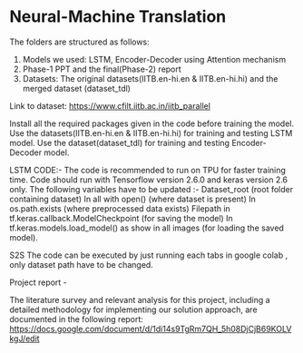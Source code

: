 # Neural-Machine Translation

The folders are structured as follows:
1. Models we used: LSTM, Encoder-Decoder using Attention mechanism
2. Phase-1 PPT and the final(Phase-2) report
3. Datasets: The original datasets(IITB.en-hi.en & IITB.en-hi.hi) and the merged dataset (dataset_tdl)


Link to dataset: https://www.cfilt.iitb.ac.in/iitb_parallel

Install all the required packages given in the code before training the model.
Use the datasets(IITB.en-hi.en & IITB.en-hi.hi) for training and testing LSTM model.
Use the dataset(dataset_tdl) for training and testing Encoder-Decoder model.

LSTM CODE:-
The code is recommended to run on TPU for faster training time.  Code should run with Tensorflow version 2.6.0 and keras version 2.6 only.
The following variables have to be updated :-
Dataset_root (root folder containing dataset)
In all with open() (where dataset is present)
In os.path.exists (where preprocessed data exists)
Filepath in tf.keras.callback.ModelCheckpoint (for saving the model)
In tf.keras.models.load_model() as show in all images (for loading the saved model).

S2S
The code can be executed by just running each tabs in google colab , only dataset path have to be changed.


Project report - 

The literature survey and relevant analysis for this project, including a detailed methodology for implementing our solution approach, are documented in the following report:
https://docs.google.com/document/d/1di14s9TgRm7QH_5h08DjCjB69KOLVkgJ/edit
